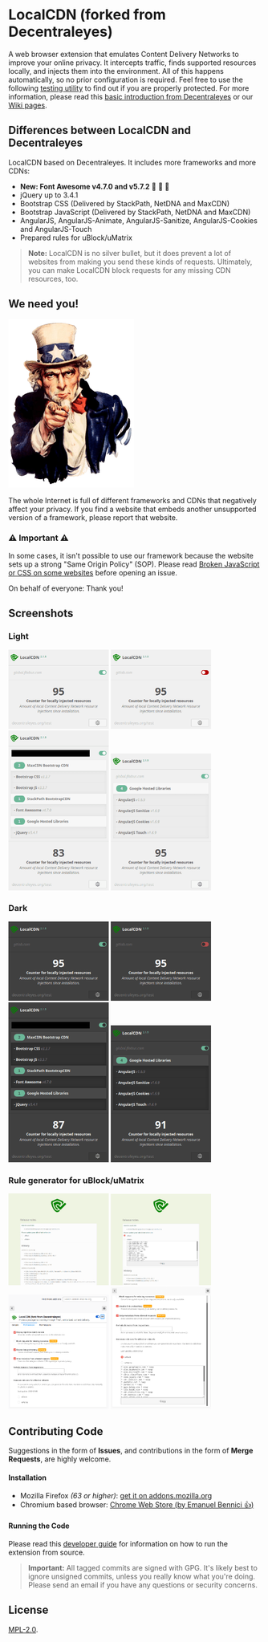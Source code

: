 LocalCDN (forked from Decentraleyes)
=============

A web browser extension that emulates Content Delivery Networks to improve your online privacy. It intercepts traffic, finds supported resources locally, and injects them into the environment. All of this happens automatically, so no prior configuration is required. Feel free to use the following [testing utility](https://localcdn.de/test/) to find out if you are properly protected. For more information, please read this [basic introduction from Decentraleyes](https://git.synz.io/Synzvato/decentraleyes/wikis/Simple-Introduction) or our [Wiki pages](https://gitlab.com/nobody42/localcdn/-/wikis/home).

## Differences between LocalCDN and Decentraleyes

LocalCDN based on Decentraleyes. It includes more frameworks and more CDNs:

* **New: Font Awesome v4.7.0 and v5.7.2** :tada: :tada: :tada:
* jQuery up to 3.4.1
* Bootstrap CSS (Delivered by StackPath, NetDNA and MaxCDN)
* Bootstrap JavaScript (Delivered by StackPath, NetDNA and MaxCDN)
* AngularJS, AngularJS-Animate, AngularJS-Sanitize, AngularJS-Cookies and AngularJS-Touch
* Prepared rules for uBlock/uMatrix

> **Note:** LocalCDN is no silver bullet, but it does prevent a lot of websites from making you send these kinds of requests. Ultimately, you can make LocalCDN block requests for any missing CDN resources, too.

## We need you!

![We Need You!](/pages/welcome/we-need-you.png?raw=true "We Need You!")

The whole Internet is full of different frameworks and CDNs that negatively affect your privacy. If you find a website that embeds another unsupported version of a framework, please report that website.


### :warning: **Important** :warning:

In some cases, it isn't possible to use our framework because the website sets up a strong "Same Origin Policy" (SOP). Please read [Broken JavaScript or CSS on some websites](https://gitlab.com/nobody42/localcdn/-/wikis/faq/Broken-JavaScript-or-CSS-on-some-websites) before opening an issue.

On behalf of everyone: Thank you!

## Screenshots

### Light
<img src="/screenshots/screenshot01_light.png?raw=true" alt="Counter for locally injected resources (enabled)" width="200px">
<img src="/screenshots/screenshot02_light.png?raw=true" alt="Counter for locally injected resources (disabled)" width="200px">
<img src="/screenshots/screenshot03_light.png?raw=true" alt="Successfully intercepted requests" width="200px">
<img src="/screenshots/screenshot04_light.png?raw=true" alt="Successfully intercepted requests" width="200px">

### Dark
<img src="/screenshots/screenshot01_dark.png?raw=true" alt="Counter for locally injected resources (enabled)" width="200px">
<img src="/screenshots/screenshot02_dark.png?raw=true" alt="Counter for locally injected resources (disabled)" width="200px">
<img src="/screenshots/screenshot03_dark.png?raw=true" alt="Successfully intercepted requests" width="200px">
<img src="/screenshots/screenshot04_dark.png?raw=true" alt="Successfully intercepted requests" width="200px">

### Rule generator for uBlock/uMatrix
<img src="/screenshots/screenshot06.png?raw=true" alt="Release notes and uBlock/uMatrix rule generator" width="200px">
<img src="/screenshots/screenshot07.png?raw=true" alt="Release notes and uBlock/uMatrix rule generator" width="200px">
<img src="/screenshots/screenshot08.png?raw=true" alt="Preferences page and uBlock/uMatrix rule generator" width="200px">
<img src="/screenshots/screenshot09.png?raw=true" alt="Preferences page and uBlock/uMatrix rule generator" width="200px">

## Contributing Code

Suggestions in the form of **Issues**, and contributions in the form of **Merge Requests**, are highly welcome.

#### Installation

* Mozilla Firefox *(63 or higher)*: [get it on addons.mozilla.org](https://addons.mozilla.org/en-US/firefox/addon/localcdn-fork-of-decentraleyes/)
* Chromium based browser: [Chrome Web Store (by Emanuel Bennici :+1:)](https://chrome.google.com/webstore/detail/localcdn-fork-from-decent/njdfdhgcmkocbgbhcioffdbicglldapd)

#### Running the Code

Please read this [developer guide](https://developer.mozilla.org/en-US/Add-ons/WebExtensions/Your_first_WebExtension#Trying_it_out) for information on how to run the extension from source.

> **Important:** All tagged commits are signed with GPG. It's likely best to ignore unsigned commits, unless you really know what you're doing. Please send an email if you have any questions or security concerns.

## License

[MPL-2.0](https://www.mozilla.org/MPL/2.0).
